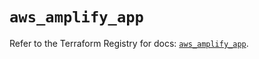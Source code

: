 # `aws_amplify_app`

Refer to the Terraform Registry for docs: [`aws_amplify_app`](https://registry.terraform.io/providers/hashicorp/aws/6.14.1/docs/resources/amplify_app).
